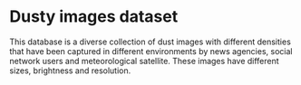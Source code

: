 # Dusty images dataset

This database is a diverse collection of dust images with different densities that have been captured in different environments by news agencies, social network users and meteorological satellite. These images have different sizes, brightness and resolution. 
